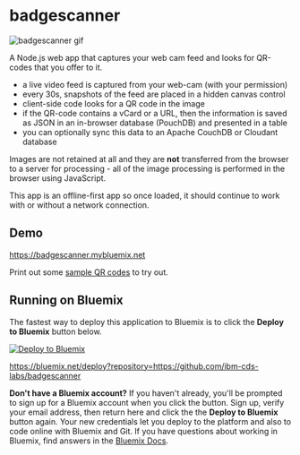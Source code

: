 # badgescanner

![badgescanner gif](https://i.gyazo.com/03d1bae0f0a6559f0d8fb74253269a50.gif)

A Node.js web app that captures your web cam feed and looks for QR-codes that you offer to it.

* a live video feed is captured from your web-cam (with your permission)
* every 30s, snapshots of the feed are placed in a hidden canvas control
* client-side code looks for a QR code in the image
* if the QR-code contains a vCard or a URL, then the information is saved as JSON in an in-browser database (PouchDB) and presented in a table
* you can optionally sync this data to an Apache CouchDB or Cloudant database

Images are not retained at all and they are **not** transferred from the browser to a server for processing - all of the image processing is performed in the browser using JavaScript.

This app is an offline-first app so once loaded, it should continue to work with or without a network connection.

## Demo

https://badgescanner.mybluemix.net

Print out some [sample QR codes](sample/sample-qr-codes.pdf) to try out.


## Running on Bluemix

The fastest way to deploy this application to Bluemix is to click the **Deploy to Bluemix** button below.

[![Deploy to Bluemix](https://deployment-tracker.mybluemix.net/stats/2956f80082fb32656c54ebba001dbdf3/button.svg)](https://bluemix.net/deploy?repository=https://github.com/ibm-cds-labs/badgescanner)

https://bluemix.net/deploy?repository=https://github.com/ibm-cds-labs/badgescanner

**Don't have a Bluemix account?** If you haven't already, you'll be prompted to sign up for a Bluemix account when you click the button.  Sign up, verify your email address, then return here and click the the **Deploy to Bluemix** button again. Your new credentials let you deploy to the platform and also to code online with Bluemix and Git. If you have questions about working in Bluemix, find answers in the [Bluemix Docs](https://www.ng.bluemix.net/docs/).
